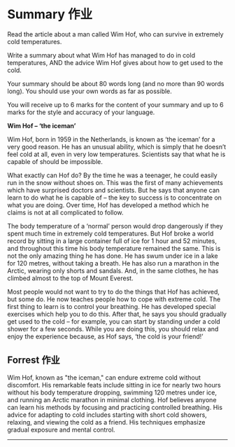 # Summary 作业

Read the article about a man called Wim Hof, who can survive in extremely cold temperatures.

Write a summary about what Wim Hof has managed to do in cold temperatures, AND the advice Wim Hof gives about how to get used to the cold.

Your summary should be about 80 words long (and no more than 90 words long). You should use your own words as far as possible.

You will receive up to 6 marks for the content of your summary and up to 6 marks for the style and accuracy of your language.

**Wim Hof – ‘the iceman’**

Wim Hof, born in 1959 in the Netherlands, is known as ‘the iceman’ for a very good reason. He has an unusual ability, which is simply that he doesn’t feel cold at all, even in very low temperatures. Scientists say that what he is capable of should be impossible.

What exactly can Hof do? By the time he was a teenager, he could easily run in the snow without shoes on. This was the first of many achievements which have surprised doctors and scientists. But he says that anyone can learn to do what he is capable of – the key to success is to concentrate on what you are doing. Over time, Hof has developed a method which he claims is not at all complicated to follow.

The body temperature of a ‘normal’ person would drop dangerously if they spent much time in extremely cold temperatures. But Hof broke a world record by sitting in a large container full of ice for 1 hour and 52 minutes, and throughout this time his body temperature remained the same. This is not the only amazing thing he has done. He has swum under ice in a lake for 120 metres, without taking a breath. He has also run a marathon in the Arctic, wearing only shorts and sandals. And, in the same clothes, he has climbed almost to the top of Mount Everest.

Most people would not want to try to do the things that Hof has achieved, but some do. He now teaches people how to cope with extreme cold. The first thing to learn is to control your breathing. He has developed special exercises which help you to do this. After that, he says you should gradually get used to the cold – for example, you can start by standing under a cold shower for a few seconds. While you are doing this, you should relax and enjoy the experience because, as Hof says, ‘the cold is your friend!’

## Forrest 作业

Wim Hof, known as "the iceman," can endure extreme cold without discomfort. His remarkable feats include sitting in ice for nearly two hours without his body temperature dropping, swimming 120 metres under ice, and running an Arctic marathon in minimal clothing. Hof believes anyone can learn his methods by focusing and practicing controlled breathing. His advice for adapting to cold includes starting with short cold showers, relaxing, and viewing the cold as a friend. His techniques emphasize gradual exposure and mental control.

-------------

